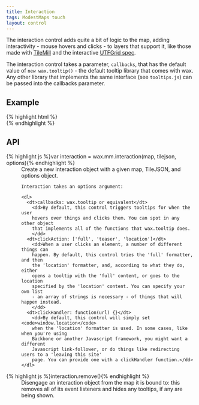 ```yaml
---
title: Interaction
tags: ModestMaps touch
layout: control
---
```


The interaction control adds quite a bit of logic to the map, adding
interactivity - mouse hovers and clicks - to layers that support it, like those
made with [TileMill](http://tilemill.com/) and the interactive
[UTFGrid spec](https://github.com/mapbox/utfgrid-spec).

The interaction control takes a parameter, `callbacks`, that has the
default value of `new wax.tooltip()` - the default tooltip library that comes
with wax. Any other library that implements the same interface
(see `tooltips.js`) can be passed into the callbacks parameter.

## Example

<div class='live'>
{% highlight html %}
<div id='map-div'></div>
<script>
var mm = com.modestmaps;
var url = 'http://api.tiles.mapbox.com/v3/mapbox.geography-class.jsonp';
wax.tilejson(url, function(tilejson) {
    var m = new mm.Map('map-div',
      new wax.mm.connector(tilejson));

    wax.mm.interaction(m, tilejson);
    m.setCenterZoom(new mm.Location(39, -98), 1);
  }
);
</script>
{% endhighlight %}
</div>

## API

<dl>
  <dt>{% highlight js %}var interaction = wax.mm.interaction(map, tilejson, options){% endhighlight %}</dt>
  <dd>
    Create a new interaction object with a given map, TileJSON, and options object.

    Interaction takes an options argument:

    <dl>
      <dt>callbacks: wax.tooltip or equivalent</dt>
        <dd>By default, this control triggers tooltips for when the user
        hovers over things and clicks them. You can spot in any other object
        that implements all of the functions that wax.tooltip does.
        </dd>
      <dt>clickAction: ['full', 'teaser', 'location']</dt>
        <dd>When a user clicks an element, a number of different things can
        happen. By default, this control tries the 'full' formatter, and then
        the 'location' formatter, and, according to what they do, either
        opens a tooltip with the 'full' content, or goes to the location
        specified by the 'location' content. You can specify your own list
        - an array of strings is necessary - of things that will happen instead.
        </dd>
      <dt>clickHandler: function(url) {}</dt>
        <dd>By default, this control will simply set <code>window.location</code>
        when the 'location' formatter is used. In some cases, like when you're using
        Backbone or another Javascript framework, you might want a different
        Javascript link-follower, or do things like redirecting users to a 'leaving this site'
        page. You can provide one with a clickHandler function.</dd>
    </dl>
  </dd>
  <dt>{% highlight js %}interaction.remove(){% endhighlight %}</dt>
    <dd>Disengage an interaction object from the map it is bound to: this
    removes all of its event listeners and hides any tooltips, if any are
    being shown.</dd>
</dl>


